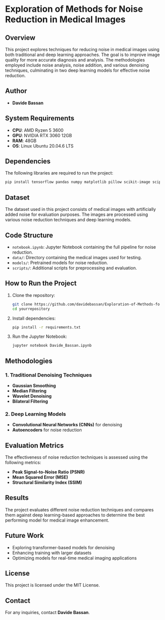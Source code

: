 # Exploration of Methods for Noise Reduction in Medical Images

## Overview
This project explores techniques for reducing noise in medical images using both traditional and deep learning approaches. The goal is to improve image quality for more accurate diagnosis and analysis. The methodologies employed include noise analysis, noise addition, and various denoising techniques, culminating in two deep learning models for effective noise reduction.

## Author
- **Davide Bassan**

## System Requirements
- **CPU**: AMD Ryzen 5 3600  
- **GPU**: NVIDIA RTX 3060 12GB  
- **RAM**: 48GB  
- **OS**: Linux Ubuntu 20.04.6 LTS  

## Dependencies
The following libraries are required to run the project:

```bash
pip install tensorflow pandas numpy matplotlib pillow scikit-image scipy tqdm seaborn opencv-python pywavelets
```

## Dataset
The dataset used in this project consists of medical images with artificially added noise for evaluation purposes. The images are processed using various noise reduction techniques and deep learning models.

## Code Structure
- `notebook.ipynb`: Jupyter Notebook containing the full pipeline for noise reduction.
- `data/`: Directory containing the medical images used for testing.
- `models/`: Pretrained models for noise reduction.
- `scripts/`: Additional scripts for preprocessing and evaluation.

## How to Run the Project
1. Clone the repository:
   ```bash
   git clone https://github.com/davidebassan/Exploration-of-Methods-for-Noise-Reduction-in-Medical-Images.git
   cd yourrepository
   ```
2. Install dependencies:
   ```bash
   pip install -r requirements.txt
   ```
3. Run the Jupyter Notebook:
   ```bash
   jupyter notebook Davide_Bassan.ipynb
   ```

## Methodologies
### 1. Traditional Denoising Techniques
- **Gaussian Smoothing**
- **Median Filtering**
- **Wavelet Denoising**
- **Bilateral Filtering**

### 2. Deep Learning Models
- **Convolutional Neural Networks (CNNs)** for denoising
- **Autoencoders** for noise reduction

## Evaluation Metrics
The effectiveness of noise reduction techniques is assessed using the following metrics:
- **Peak Signal-to-Noise Ratio (PSNR)**
- **Mean Squared Error (MSE)**
- **Structural Similarity Index (SSIM)**

## Results
The project evaluates different noise reduction techniques and compares them against deep learning-based approaches to determine the best performing model for medical image enhancement.

## Future Work
- Exploring transformer-based models for denoising
- Enhancing training with larger datasets
- Optimizing models for real-time medical imaging applications

## License
This project is licensed under the MIT License.

## Contact
For any inquiries, contact **Davide Bassan**.